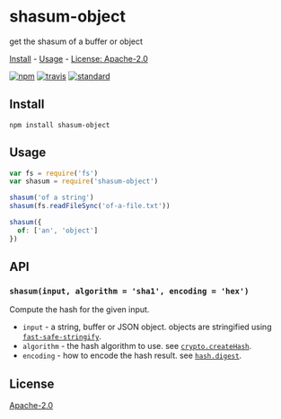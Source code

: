 # shasum-object

get the shasum of a buffer or object

[Install](#install) - [Usage](#usage) - [License: Apache-2.0](#license)

[![npm][npm-image]][npm-url]
[![travis][travis-image]][travis-url]
[![standard][standard-image]][standard-url]

[npm-image]: https://img.shields.io/npm/v/shasum-object.svg?style=flat-square

[npm-url]: https://www.npmjs.com/package/shasum-object

[travis-image]: https://img.shields.io/travis/com/goto-bus-stop/shasum-object.svg?style=flat-square

[travis-url]: https://travis-ci.com/goto-bus-stop/shasum-object

[standard-image]: https://img.shields.io/badge/code%20style-standard-brightgreen.svg?style=flat-square

[standard-url]: http://npm.im/standard

## Install

```
npm install shasum-object
```

## Usage

```js
var fs = require('fs')
var shasum = require('shasum-object')

shasum('of a string')
shasum(fs.readFileSync('of-a-file.txt'))

shasum({
  of: ['an', 'object']
})
```

## API

### `shasum(input, algorithm = 'sha1', encoding = 'hex')`

Compute the hash for the given input.

- `input` - a string, buffer or JSON object. objects are stringified
  using [`fast-safe-stringify`](https://github.com/davidmarkclements/fast-safe-stringify).
- `algorithm` - the hash algorithm to use.
  see [`crypto.createHash`](https://nodejs.org/api/crypto.html#crypto_crypto_createhash_algorithm_options).
- `encoding` - how to encode the hash result.
  see [`hash.digest`](https://nodejs.org/api/crypto.html#crypto_hash_digest_encoding).

## License

[Apache-2.0](LICENSE.md)
